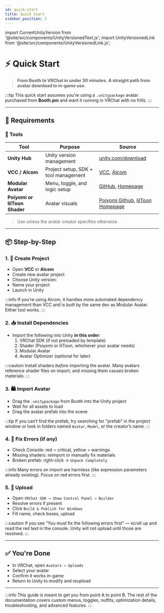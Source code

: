 ```yaml
---
id: quick-start
title: Quick Start
sidebar_position: 3
---
```

import CurrentUnityVersion from '@site/src/components/UnityVersionedText.js';
import UnityVersionedLink from '@site/src/components/UnityVersionedLink.js';

# ⚡ Quick Start

> **From Booth to VRChat in under 30 minutes.**
> **A straight path from avatar download to in-game use.**

:::tip
This quick start assumes you're using a `.unitypackage` avatar purchased from **Booth.pm** and want it running in VRChat with no frills.
:::


---

## 🧾 Requirements

### 🧰 Tools

| Tool            | Purpose                              | Source                                      |
|-----------------|--------------------------------------|---------------------------------------------|
| **Unity Hub**   | Unity version management             | [unity.com/download](https://unity.com/download) |
| **VCC / Alcom** | Project setup, SDK + tool management | [VCC](https://vrchat.com/home/download), [Alcom](https://github.com/bdunderscore/alcom) |
| **Modular Avatar** | Menu, toggle, and logic setup     | [GitHub](https://github.com/bdunderscore/modular-avatar), [Homepage](https://modular-avatar.nadena.dev/) |
| **Poiyomi or lilToon Shader** | Avatar visuals               | [Poiyomi Github](https://poiyomi.github.io/vpm/), [lilToon Homepage](https://lilxyzw.github.io/lilToon/)     |

> Use <UnityVersionedLink versionKey="patch" url="https://unity.com/releases/editor/whats-new/<VERSION>"><CurrentUnityVersion/></UnityVersionedLink> unless the avatar creator specifies otherwise.


---

## 📦 Step-by-Step

### 1. 🧱 Create Project

- Open **VCC** or **Alcom**
- Create new avatar project
- Choose Unity version: <CurrentUnityVersion/>
- Name your project
- Launch in Unity

:::info
If you're using Alcom, it handles more automated dependency management than VCC and is built by the same dev as Modular Avatar. Either tool works.
:::

### 2. 📥 Install Dependencies

- Import the following into Unity **in this order**:
  1. VRChat SDK (if not preloaded by template)
  2. Shader (Poiyomi or lilToon, whichever your avatar needs)
  3. Modular Avatar
  4. Avatar Optimizer (optional for later)

:::caution
Install shaders *before* importing the avatar. Many avatars reference shader files on import, and missing them causes broken materials.
:::

### 3. 🛍️ Import Avatar

- Drag the `.unitypackage` from Booth into the Unity project
- Wait for all assets to load  
- Drag the avatar prefab into the scene

:::tip
If you can’t find the prefab, try searching for "prefab" in the project window or look in folders named `Avatar`, `Model`, or the creator’s name.
:::

### 4. 🧹 Fix Errors (if any)

- Check Console: red = critical, yellow = warnings  
- Missing shaders: reimport or manually fix materials  
- Broken prefab: right-click → `Unpack Completely`

:::info
Many errors on import are harmless (like expression parameters already existing). Focus on red errors first.
:::

### 5. 🚀 Upload

- Open `VRChat SDK → Show Control Panel → Builder`  
- Resolve errors if present  
- Click `Build & Publish for Windows`  
- Fill name, check boxes, upload

:::caution
If you see “You must fix the following errors first” — scroll up and read the red text in the console. Unity will not upload until those are resolved.
:::

---

## ✅ You're Done

- In VRChat, open `Avatars → Uploads`  
- Select your avatar  
- Confirm it works in-game  
- Return to Unity to modify and reupload

---

:::info
This guide is meant to get you from point A to point B. The rest of the documentation covers custom menus, toggles, outfits, optimization details, troubleshooting, and advanced features.
:::
